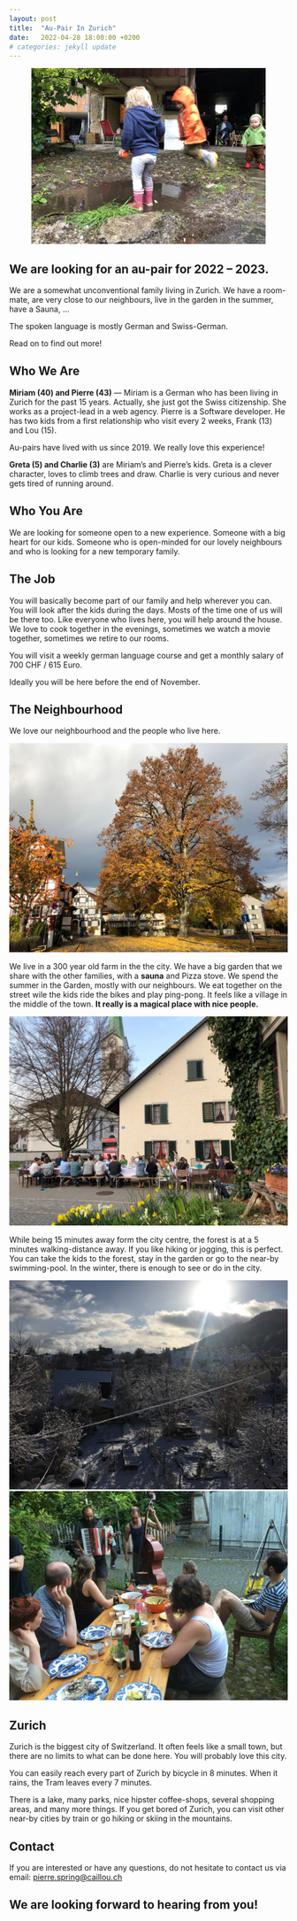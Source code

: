 ```yaml
---
layout: post
title:  "Au-Pair In Zurich"
date:   2022-04-28 18:00:00 +0200
# categories: jekyll update
---
```


<figure>
    <img src="images/3.jpg"
         alt="Child with water">
</figure>

## We are looking for an au-pair for&nbsp;2022&nbsp;–&nbsp;2023.

We are a somewhat unconventional family living in Zurich. We have a room-mate, are very close to our neighbours, live in the garden in the summer, have a Sauna, …

The spoken language is mostly German and Swiss-German.

Read on to find out more!

## Who We Are

**Miriam (40) and Pierre (43)** — Miriam is a German who has been living in Zurich for the past 15 years. Actually, she just got the Swiss citizenship. She works as a project-lead in a web agency. Pierre is a Software developer. He has two kids from a first relationship who visit every 2 weeks, Frank (13) and Lou (15).

Au-pairs have lived with us since 2019. We really love this experience!

**Greta (5) and Charlie (3)** are Miriam’s and Pierre’s kids. Greta is a clever character, loves to climb trees and draw. Charlie is very curious and never gets tired of running around.

## Who You Are


We are looking for someone open to a new experience. Someone with a big heart for our kids. Someone who is open-minded for our lovely neighbours and who is looking for a new temporary family.

## The Job


You will basically become part of our family and help wherever you can. You will look after the kids during the days. Mosts of the time one of us will be there too. Like everyone who lives here, you will help around the house. We love to cook together in the evenings, sometimes we watch a movie together, sometimes we retire to our rooms.

You will visit a weekly german language course and get a monthly salary of 700 CHF / 615 Euro.

Ideally you will be here before the end of November.

## The Neighbourhood


We love our neighbourhood and the people who live here.

<img src="images/kirchenplatz.jpg" loading="lazy">

We live in a 300 year old farm in the the city. We have a big garden that we share with the other families, with a **sauna** and Pizza stove. We spend the summer in the Garden, mostly with our neighbours. We eat together on the street wile the kids ride the bikes and play ping-pong. It feels like a village in the middle of the town. **It really is a magical place with nice people.**

<img src="images/9.jpg" loading="lazy">

While being 15 minutes away form the city centre, the forest is at a 5 minutes walking-distance away. If you like hiking or jogging, this is perfect. You can take the kids to the forest, stay in the garden or go to the near-by swimming-pool. In the winter, there is enough to see or do in the city.

<img src="images/8.jpg" loading="lazy">


<img src="images/7.jpg" loading="lazy">



## Zurich


Zurich is the biggest city of Switzerland. It often feels like a small town, but there are no limits to what can be done here. You will probably love this city.

You can easily reach every part of Zurich by bicycle in 8 minutes. When it rains, the Tram leaves every 7 minutes.



There is a lake, many parks, nice hipster coffee-shops, several shopping areas, and many more things. If you get bored of Zurich, you can visit other near-by cities by train or go hiking or skiing in the mountains.

## Contact


If you are interested or have any questions, do not hesitate to contact us via email: [pierre.spring@caillou.ch](mailto:pierre.spring@caillou.ch)


## We are looking forward to hearing from you!



